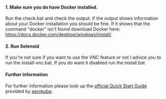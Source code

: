 #### 1. Make sure you do have Docker installed.
Run the check.bat and check the output.
If the output shows information about your Docker installation you should be fine.
If it shows that the command "docker" isn't found download Docker here:
https://docs.docker.com/desktop/windows/install/
#### 2. Run Selenoid
If you're not sure if you want to use the VNC feature or not I advice you to run the install-vnc.bat. If you do want it disabled run the install.bat
#### Further information
For further information please look up the [official Quick Start Guide](https://aerokube.com/cm/latest/) provided by [aerokube](https://github.com/aerokube).